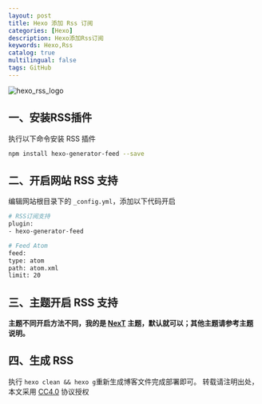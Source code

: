 ```yaml
---
layout: post
title: Hexo 添加 Rss 订阅
categories: [Hexo]
description: Hexo添加Rss订阅
keywords: Hexo,Rss
catalog: true
multilingual: false
tags: GitHub
---
```


![hexo_rss_logo](https://mritd.oss.link/markdown/hexo_rss_logo.png)

## 一、安装RSS插件

执行以下命令安装 RSS 插件

``` sh
npm install hexo-generator-feed --save
```

<!--more-->

## 二、开启网站 RSS 支持

编辑网站根目录下的 `_config.yml`，添加以下代码开启

``` sh
# RSS订阅支持
plugin:
- hexo-generator-feed

# Feed Atom
feed:
type: atom
path: atom.xml
limit: 20
```

## 三、主题开启 RSS 支持

**主题不同开启方法不同，我的是 [NexT](https://github.com/iissnan/hexo-theme-next) 主题，默认就可以；其他主题请参考主题说明。**

## 四、生成 RSS

执行 `hexo clean && hexo g`重新生成博客文件完成部署即可。
转载请注明出处，本文采用 [CC4.0](http://creativecommons.org/licenses/by-nc-nd/4.0/) 协议授权
